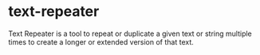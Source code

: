 # text-repeater
Text Repeater is a tool to repeat or duplicate a given text or string multiple times to create a longer or extended version of that text.
